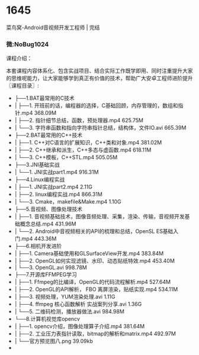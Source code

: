# 1645
菜鸟窝-Android音视频开发工程师 | 完结

### 微:NoBug1024 


课程介绍：

本套课程内容体系化、包含实战项目、结合实际工作既学即用、同时注重提升大家的思维呢能力，让大家能够学到真正有价值的技术，帮助广大安卓工程师进阶提升
〖课程目录〗:

- ├──1.BAT最常用的C技术  
- |   ├──1. 开班前的话，编程器的选择，C基础回顾，内存管理的，数组和指针.mp4  368.09M
- |   ├──2. 指针细节总结，函数，预处理器.mp4  625.75M
- |   └──3. 字符串函数和指向字符串指针总结，结构体，文件IO.avi  665.39M
- ├──2.BAT最常用的C++技术  
- |   ├──1. C++对C语言的扩展知识，C++类和对象.mp4  381.02M
- |   ├──2. C++继承和派生，C++多态与虚函数.mp4  618.11M
- |   └──3. C++模板，C++STL.mp4  505.05M
- ├──3.JNI基础实战  
- |   └──1. JNI实战part1.mp4  916.31M
- ├──4.Linux编程实战  
- |   ├──1. JNI实战part2.mp4  2.11G
- |   ├──2. linux编程实战.mp4  866.31M
- |   └──3. Cmake，makefile&Make.mp4  1.10G
- ├──5.音视频、图像处理技术  
- |   ├──1. 音视频基础技术，图像音频处理、采集，渲染、传输，音视频开发基础概念总结.mp4  431.96M
- |   └──2. Android中音视频相关的API的梳理和总结，OpenSL ES基础入门.mp4  443.36M
- ├──6.相机开发进阶  
- |   ├──1. Camera基础使用和GLSurfaceView开发.mp4  383.84M
- |   ├──2. OpenGL如何实现滤镜、水印、动态贴纸特效.mp4  453.40M
- |   └──3. OpenGL.avi  998.78M
- ├──7.开源库FFMPEG学习  
- |   ├──1. Ffmpeg的比编译，OpenGL的代码流程解析.mp4  527.64M
- |   ├──2. OpenGL的API解析， FBO 离屏渲染，贴纸实现.mp4  534.11M
- |   ├──3. 视频处理，YUM渲染处理.avi  1.11G
- |   ├──4. ffmpeg 核心函数解析 实战案列分享.avi  1.36G
- |   └──5. 二维码检测，播放器做法.avi  984.98M
- └──8.计算机视觉库opencv  
- |   ├──1. opencv介绍，图像处理算子介绍.mp4  381.64M
- |   ├──2. 工业压力表指针读取，bitmap的解析和matrix.mp4  492.97M
- |   └──官方预览图八.png  39.09kb
- 



